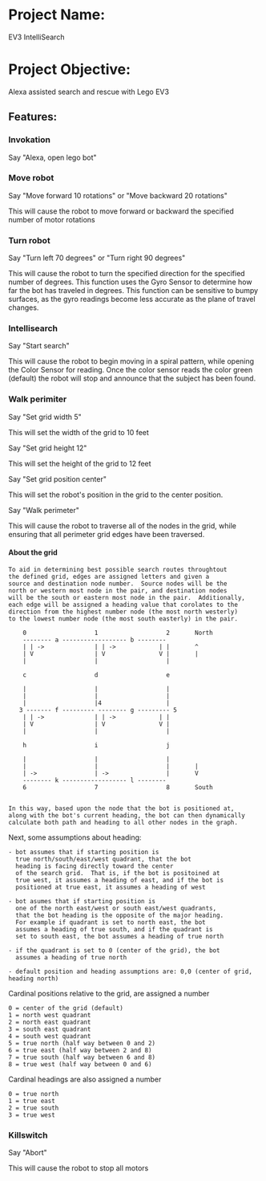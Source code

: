 
# Project Name: 

EV3 IntelliSearch

# Project Objective: 

Alexa assisted search and rescue with Lego EV3

## Features:

### Invokation

Say "Alexa, open lego bot"

### Move robot

Say "Move forward 10 rotations" or "Move backward 20 rotations"

This will cause the robot to move forward or backward the specified number of motor rotations

### Turn robot

Say "Turn left 70 degrees" or "Turn right 90 degrees"

This will cause the robot to turn the specified direction for the specified number of degrees.  This function uses the Gyro Sensor to determine how far the bot has traveled in degrees.  This function can be sensitive to bumpy surfaces, as the gyro readings become less accurate as the plane of travel changes.


### Intellisearch

Say "Start search"

This will cause the robot to begin moving in a spiral pattern, while opening the Color Sensor for reading.  Once the color sensor reads the color green (default) the robot will stop and announce that the subject has been found.


### Walk perimiter

Say "Set grid width 5"

This will set the width of the grid to 10 feet

Say "Set grid height 12"

This will set the height of the grid to 12 feet

Say "Set grid position center"

This will set the robot's position in the grid to the center position.

Say "Walk perimeter"

This will cause the robot to traverse all of the nodes in the grid, while ensuring that all perimeter grid edges have been traversed.

#### About the grid

    To aid in determining best possible search routes throughtout
    the defined grid, edges are assigned letters and given a
    source and destination node number.  Source nodes will be the
    north or western most node in the pair, and destination nodes
    will be the south or eastern most node in the pair.  Additionally,
    each edge will be assigned a heading value that corolates to the
    direction from the highest number node (the most north westerly)
    to the lowest number node (the most south easterly) in the pair.

        0                   1                   2       North
        -------- a ------------------ b --------
        | | ->              | | ->            | |       ^
        | V                 | V               V |       |
        |                   |                   |

        c                   d                   e

        |                   |                   |
        |                   |                   |
        |                   |4                  |
       3 ------- f --------- -------- g --------- 5
        | | ->              | | ->            | |
        | V                 | V               V |
        |                   |                   |

        h                   i                   j

        |                   |                   |
        |                   |                   |       |
        | ->                | ->                |       V
        -------- k ------------------ l --------
        6                   7                   8       South


    In this way, based upon the node that the bot is positioned at,
    along with the bot's current heading, the bot can then dynamically
    calculate both path and heading to all other nodes in the graph.

Next, some assumptions about heading:

    - bot assumes that if starting position is
      true north/south/east/west quadrant, that the bot
      heading is facing directly toward the center
      of the search grid.  That is, if the bot is positoined at
      true west, it assumes a heading of east, and if the bot is
      positioned at true east, it assumes a heading of west

    - bot asumes that if starting position is 
      one of the north east/west or south east/west quadrants,
      that the bot heading is the opposite of the major heading.
      For example if quadrant is set to north east, the bot 
      assumes a heading of true south, and if the quadrant is
      set to south east, the bot assumes a heading of true north

    - if the quadrant is set to 0 (center of the grid), the bot
      assumes a heading of true north

    - default position and heading assumptions are: 0,0 (center of grid, heading north)


Cardinal positions relative to the grid, are assigned a number
        
    0 = center of the grid (default)
    1 = north west quadrant
    2 = north east quadrant
    3 = south east quadrant
    4 = south west quadrant
    5 = true north (half way between 0 and 2)
    6 = true east (half way between 2 and 8)
    7 = true south (half way between 6 and 8)
    8 = true west (half way between 0 and 6)


Cardinal headings are also assigned a number

    0 = true north
    1 = true east
    2 = true south
    3 = true west

### Killswitch

Say "Abort"

This will cause the robot to stop all motors
